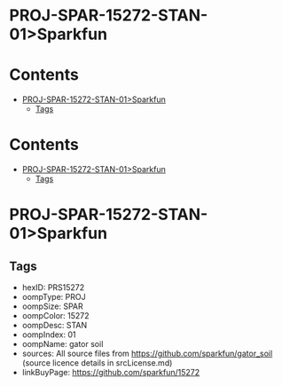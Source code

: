 
PROJ-SPAR-15272-STAN-01>Sparkfun
================================

Contents
========

* [PROJ-SPAR-15272-STAN-01>Sparkfun](#proj-spar-15272-stan-01sparkfun)
	* [Tags](#tags)

Contents
========

* [PROJ-SPAR-15272-STAN-01>Sparkfun](#proj-spar-15272-stan-01sparkfun)
	* [Tags](#tags)

# PROJ-SPAR-15272-STAN-01>Sparkfun

## Tags

- hexID: PRS15272
- oompType: PROJ
- oompSize: SPAR
- oompColor: 15272
- oompDesc: STAN
- oompIndex: 01
- oompName: gator soil
- sources: All source files from https://github.com/sparkfun/gator_soil (source licence details in srcLicense.md)
- linkBuyPage: https://github.com/sparkfun/15272
